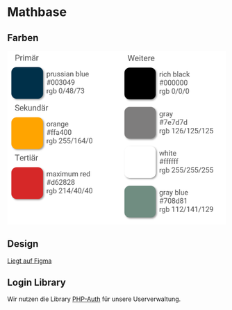 # Mathbase
## Farben
![Farben](/assets/colors.png)

## Design
[Liegt auf Figma](https://www.figma.com/file/nf1VZQWZQop2JShdxD4DIq/mathbase)

## Login Library
Wir nutzen die Library [PHP-Auth](https://github.com/delight-im/PHP-Auth) für unsere Userverwaltung.